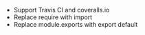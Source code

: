 - Support Travis CI and coveralls.io
- Replace require with import
- Replace module.exports with export default
